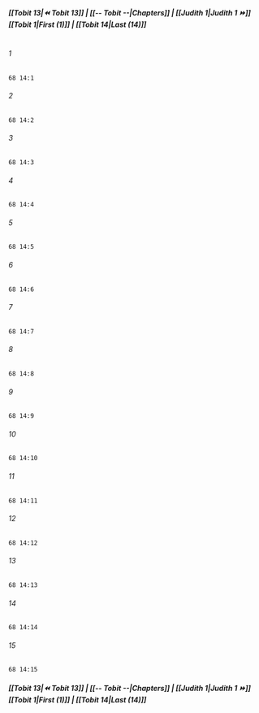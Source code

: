 
##### **[[Tobit 13|⏪ Tobit 13]] | [[-- Tobit --|Chapters]] | [[Judith 1|Judith 1 ⏩]]**<br>**[[Tobit 1|First (1)]] | [[Tobit 14|Last (14)]]**<br><br>

###### 1
``` verse
68 14:1
```
###### 2
``` verse
68 14:2
```
###### 3
``` verse
68 14:3
```
###### 4
``` verse
68 14:4
```
###### 5
``` verse
68 14:5
```
###### 6
``` verse
68 14:6
```
###### 7
``` verse
68 14:7
```
###### 8
``` verse
68 14:8
```
###### 9
``` verse
68 14:9
```
###### 10
``` verse
68 14:10
```
###### 11
``` verse
68 14:11
```
###### 12
``` verse
68 14:12
```
###### 13
``` verse
68 14:13
```
###### 14
``` verse
68 14:14
```
###### 15
``` verse
68 14:15
```

##### **[[Tobit 13|⏪ Tobit 13]] | [[-- Tobit --|Chapters]] | [[Judith 1|Judith 1 ⏩]]**<br>**[[Tobit 1|First (1)]] | [[Tobit 14|Last (14)]]**
